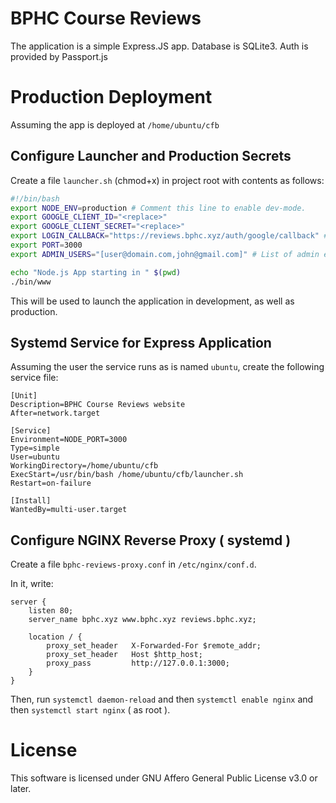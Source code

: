 # BPHC Course Reviews

The application is a simple Express.JS app. Database is SQLite3. Auth is provided by Passport.js

# Production Deployment

Assuming the app is deployed at `/home/ubuntu/cfb`

## Configure Launcher and Production Secrets

Create a file `launcher.sh` (chmod+x) in project root with contents as follows:

```sh
#!/bin/bash
export NODE_ENV=production # Comment this line to enable dev-mode.
export GOOGLE_CLIENT_ID="<replace>"
export GOOGLE_CLIENT_SECRET="<replace>"
export LOGIN_CALLBACK="https://reviews.bphc.xyz/auth/google/callback" # Replace with actual callback URL.
export PORT=3000
export ADMIN_USERS="[user@domain.com,john@gmail.com]" # List of admin emails, comma separated

echo "Node.js App starting in " $(pwd)
./bin/www
```

This will be used to launch the application in development, as well as production.

## Systemd Service for Express Application

Assuming the user the service runs as is named `ubuntu`, create the following service file:

```
[Unit]
Description=BPHC Course Reviews website
After=network.target

[Service]
Environment=NODE_PORT=3000
Type=simple
User=ubuntu
WorkingDirectory=/home/ubuntu/cfb
ExecStart=/usr/bin/bash /home/ubuntu/cfb/launcher.sh
Restart=on-failure

[Install]
WantedBy=multi-user.target
```

## Configure NGINX Reverse Proxy ( systemd )

Create a file `bphc-reviews-proxy.conf` in `/etc/nginx/conf.d`.

In it, write:

```
server {
    listen 80;
    server_name bphc.xyz www.bphc.xyz reviews.bphc.xyz;

    location / {
        proxy_set_header   X-Forwarded-For $remote_addr;
        proxy_set_header   Host $http_host;
        proxy_pass         http://127.0.0.1:3000;
    }
}
```

Then, run `systemctl daemon-reload` and then `systemctl enable nginx` and then `systemctl start nginx` ( as root ).

# License

This software is licensed under GNU Affero General Public License v3.0 or later.

